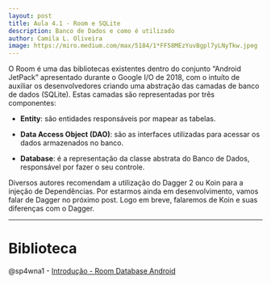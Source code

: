 ```yaml
---
layout: post
title: Aula 4.1 - Room e SQLite
description: Banco de Dados e como é utilizado
author: Camila L. Oliveira
image: https://miro.medium.com/max/5184/1*FF58MEzYuvBgpl7yLNyTkw.jpeg
---
```


O Room é uma das bibliotecas existentes dentro do conjunto “Android JetPack” apresentado durante o Google I/O de 2018, com o intuíto de auxiliar os desenvolvedores criando uma abstração das camadas de banco de dados (SQLite). Estas camadas são representadas por três componentes:
- **Entity**: são entidades responsáveis por mapear as tabelas.
<script src="https://gist.github.com/sp4wna1/dffda7d32b5f6058426661847b0348b9.js"></script>
- **Data Access Object (DAO)**: são as interfaces utilizadas para acessar os dados armazenados no banco.
<script src="https://gist.github.com/sp4wna1/04f04cff6a1030f6c3617a365de0cd56.js"></script>
- **Database**: é a representação da classe abstrata do Banco de Dados, responsável por fazer o seu controle.
<script src="https://gist.github.com/sp4wna1/9b25320c74d5b8a31493f6e0ceca0628.js"></script>

Diversos autores recomendam a utilização do Dagger 2 ou Koin para a injeção de Dependências. Por estarmos ainda em desenvolvimento, vamos falar de Dagger no próximo post. Logo em breve, falaremos de Koin e suas diferenças com o Dagger.

---
# Biblioteca
@sp4wna1 - [Introdução - Room Database Android](https://medium.com/android-dev-br/utilizando-room-database-no-android-fd76c2e6ccee)
